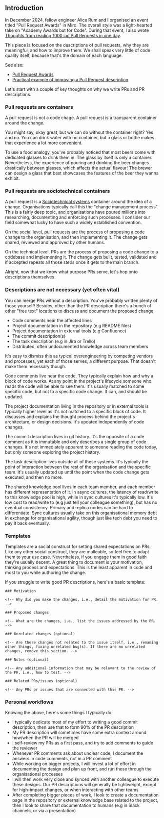 ## Introduction
In December 2024, fellow engineer Alice Rum and I organised an event titled "Pull Request Awards" in Miro. The overall style was a light-hearted take on "Academy Awards but for Code". During that event, I also wrote [Thoughts from reading 1000 iac Pull Requests in one day](Thoughts%20from%20reading%201000%20iac%20Pull%20Requests%20in%20one%20day.md). 

This piece is focused on the descriptions of pull requests, why they are meaningful, and how to improve them. We shall speak very little of code quality itself, because that's the domain of each language. 

See also:
* [Pull Request Awards](Pull%20Request%20Awards.md)
* [Practical example of improving a Pull Request description](Practical%20example%20of%20improving%20a%20Pull%20Request%20description.md)

Let's start with a couple of key thoughts on why we write PRs and PR descriptions.

### Pull requests are containers
A pull request is not a code chage. A pull request is a transparent container around the change.

You might say, okay great, but we can do without the container right? Yes and no. You can drink water with no container, but a glass or bottle makes that experience a lot more convenient. 

To use a food analogy, you've probably noticed that most beers come with dedicated glasses to drink them in. The glass by itself is only a container. Nevertheless, the experience of pouring and drinking the beer changes drastically between glasses, which affects the actual flavour! The brewer can design a glass that best showcases the features of the beer they wanna exhibit.

### Pull requests are sociotechnical containers
A pull request is a [Sociotechnical systems](Sociotechnical%20systems.md) container around the idea of a change. Organisations typically call this the "change management process". This is a fairly deep topic, and organisations have poured millions into researching, documenting and enforcing such processes. I consider our field somewhat lucky to have such a widely established convention.

On the social level, pull requests are the process of proposing a code change to the organisation, and then implementing it. The change gets shared, reviewed and approved by other humans.

On the technical level, PRs are the process of proposing a code change to a codebase and implementing it. The change gets built, tested, validated and if accepted repeats all those steps once it gets to the main branch.

Alright, now that we know what purpose PRs serve, let's hop onto descriptions themselves.

### Descriptions are not necessary (yet often vital)
You can merge PRs without a description. You've probably written plenty of those yourself! Besides, other than the PR description there's a bunch of other "free text" locations to discuss and document the proposed change:
* Code comments near the affected lines
* Project documentation in the repository (e.g README files)
* Project documentation in external tools (e.g Confluence)
* The commit description(s)
* The task description (e.g in Jira or Trello)
* Distributed, often undocumented knowledge across team members

It's easy to dismiss this as typical overengineering by competing vendors and processes, yet each of those serves, a different purpose. That doesn't make them necessary though.

Code comments live near the code. They typically explain how and why a block of code works. At any point in the project's lifecycle someone who reads the code will be able to see them. It's usually matched to some specific code, but not to a specific code change. It can, and should be updated.

The project documentation living in the repository or in external tools is typically higher level as it's not matched to a specific block of code. It discusses and explains the thought process behind the project's architecture, or design decisions. It's updated independently of code changes.

The commit description lives in git history. It's the opposite of a code comment as it is immutable and only describes a single group of code changes. It's not immediately apparent to someone reading the code today, but only someone exploring the project history. 

The task description lives outside all of these systems. It's typically the point of interaction between the rest of the organisation and the specific team. It's usually updated up until the point when the code change gets executed, and then no more.

The shared knowledge pool lives in each team member, and each member has different representation of it. In async cultures, the latency of read/write to this knowledge pool is high, while in sync cultures it's typically low. It's low cost to read/write to (e.g just tell your colleague something), but has no eventual consistency. Primary and replica nodes can be hard to differentiate. Sync cultures usually take on this organisational memory debt in exchange for organisational agility, though just like tech debt you need to pay it back eventually.

### Templates
Templates are a social construct for setting shared expectations on PRs. Like any other social construct, they are malleable, so feel free to adapt them to your use case. Nevertheless, if you engage them in good faith they're usually decent. A great thing to document is your motivation, thinking process and expectations. This is the least apparent in code and most to you while authoring the change.

If you struggle to write good PR descriptions, here's a basic template: 
```
### Motivation

<!-- Why did you make the changes, i.e., detail the motivation for PR. -->

### Proposed changes

<!-- What are the changes, i.e., list the issues addressed by the PR. -->

### Unrelated changes (optional)

<!-- Are there changes not related to the issue itself, i.e., renaming other things, fixing unrelated bug(s). If there are no unrelated changes, remove this section. -->

### Notes (optional)

<!-- Any additional information that may be relevant to the review of the PR, i.e., how to test. -->

### Related PRs/issues (optional)

<!-- Any PRs or issues that are connected with this PR. -->
```

### Personal workflows
Knowing the above, here's some things I typically do:
* I typically dedicate most of my effort to writing a good commit description, then use that to form 90% of the PR description
* My PR description will sometimes have some extra context around how/when the PR will be merged
* I self-review my PRs as a first pass, and try to add comments to guide the reviewer
* Whenever PR comments ask about unclear code, I document the answers in code comments, not in a PR comment
* While working on bigger projects, I will invest a lot of effort in documenting the design and plan up front, and run those through the organisational processes
* I will then work very close and synced with another colleague to execute these designs. Our PR descriptions will generally be lightweight, except for high-impact changes, or when interacting with other teams
* After completing bigger pieces of work, I look to create a documentation page in the repository or external knowledge base related to the project, then I look to share that documentation to humans (e.g in Slack channels, or via a presentation)
